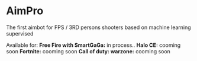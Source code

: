 # AimPro
The first aimbot for FPS / 3RD persons shooters based on machine learning supervised

Available for:
**Free Fire with SmartGaGa:** in process..
**Halo CE:** cooming soon
**Fortnite:** cooming soon
**Call of duty: warzone:** cooming soon
